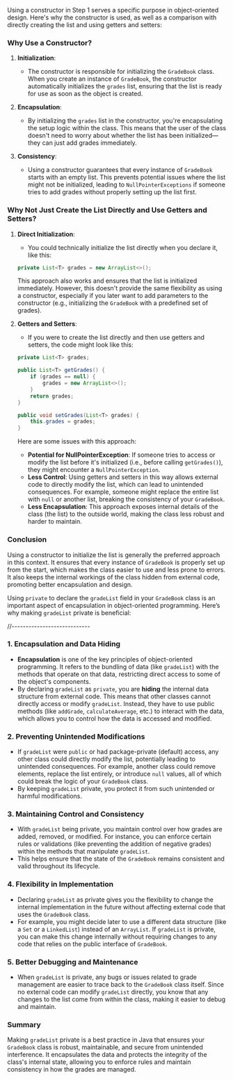 Using a constructor in Step 1 serves a specific purpose in object-oriented design. Here's why the constructor is used, as well as a comparison with directly creating the list and using getters and setters:

### Why Use a Constructor?

1. **Initialization**:
    - The constructor is responsible for initializing the `GradeBook` class. When you create an instance of `GradeBook`, the constructor automatically initializes the `grades` list, ensuring that the list is ready for use as soon as the object is created.

2. **Encapsulation**:
    - By initializing the `grades` list in the constructor, you're encapsulating the setup logic within the class. This means that the user of the class doesn't need to worry about whether the list has been initialized—they can just add grades immediately.

3. **Consistency**:
    - Using a constructor guarantees that every instance of `GradeBook` starts with an empty list. This prevents potential issues where the list might not be initialized, leading to `NullPointerExceptions` if someone tries to add grades without properly setting up the list first.

### Why Not Just Create the List Directly and Use Getters and Setters?

1. **Direct Initialization**:
    - You could technically initialize the list directly when you declare it, like this:
   ```java
   private List<T> grades = new ArrayList<>();
   ```
   This approach also works and ensures that the list is initialized immediately. However, this doesn't provide the same flexibility as using a constructor, especially if you later want to add parameters to the constructor (e.g., initializing the `GradeBook` with a predefined set of grades).

2. **Getters and Setters**:
    - If you were to create the list directly and then use getters and setters, the code might look like this:
   ```java
   private List<T> grades;

   public List<T> getGrades() {
       if (grades == null) {
           grades = new ArrayList<>();
       }
       return grades;
   }

   public void setGrades(List<T> grades) {
       this.grades = grades;
   }
   ```
   Here are some issues with this approach:
    - **Potential for NullPointerException**: If someone tries to access or modify the list before it's initialized (i.e., before calling `getGrades()`), they might encounter a `NullPointerException`.
    - **Less Control**: Using getters and setters in this way allows external code to directly modify the list, which can lead to unintended consequences. For example, someone might replace the entire list with `null` or another list, breaking the consistency of your `GradeBook`.
    - **Less Encapsulation**: This approach exposes internal details of the class (the list) to the outside world, making the class less robust and harder to maintain.

### Conclusion

Using a constructor to initialize the list is generally the preferred approach in this context. It ensures that every instance of `GradeBook` is properly set up from the start, which makes the class easier to use and less prone to errors. It also keeps the internal workings of the class hidden from external code, promoting better encapsulation and design.


Using `private` to declare the `gradeList` field in your `GradeBook` class is an important aspect of encapsulation in object-oriented programming. Here’s why making `gradeList` private is beneficial:


//----------------------------
### 1. **Encapsulation and Data Hiding**
- **Encapsulation** is one of the key principles of object-oriented programming. It refers to the bundling of data (like `gradeList`) with the methods that operate on that data, restricting direct access to some of the object's components.
- By declaring `gradeList` as `private`, you are **hiding** the internal data structure from external code. This means that other classes cannot directly access or modify `gradeList`. Instead, they have to use public methods (like `addGrade`, `calculateAverage`, etc.) to interact with the data, which allows you to control how the data is accessed and modified.

### 2. **Preventing Unintended Modifications**
- If `gradeList` were `public` or had package-private (default) access, any other class could directly modify the list, potentially leading to unintended consequences. For example, another class could remove elements, replace the list entirely, or introduce `null` values, all of which could break the logic of your `GradeBook` class.
- By keeping `gradeList` private, you protect it from such unintended or harmful modifications.

### 3. **Maintaining Control and Consistency**
- With `gradeList` being private, you maintain control over how grades are added, removed, or modified. For instance, you can enforce certain rules or validations (like preventing the addition of negative grades) within the methods that manipulate `gradeList`.
- This helps ensure that the state of the `GradeBook` remains consistent and valid throughout its lifecycle.

### 4. **Flexibility in Implementation**
- Declaring `gradeList` as private gives you the flexibility to change the internal implementation in the future without affecting external code that uses the `GradeBook` class.
- For example, you might decide later to use a different data structure (like a `Set` or a `LinkedList`) instead of an `ArrayList`. If `gradeList` is private, you can make this change internally without requiring changes to any code that relies on the public interface of `GradeBook`.

### 5. **Better Debugging and Maintenance**
- When `gradeList` is private, any bugs or issues related to grade management are easier to trace back to the `GradeBook` class itself. Since no external code can modify `gradeList` directly, you know that any changes to the list come from within the class, making it easier to debug and maintain.

### Summary

Making `gradeList` private is a best practice in Java that ensures your `GradeBook` class is robust, maintainable, and secure from unintended interference. It encapsulates the data and protects the integrity of the class's internal state, allowing you to enforce rules and maintain consistency in how the grades are managed.

